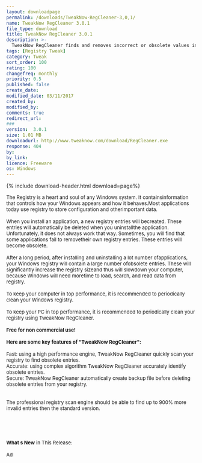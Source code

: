 ```yaml
---
layout: downloadpage
permalink: /downloads/TweakNow-RegCleaner-3,0,1/
name: TweakNow RegCleaner 3.0.1
file_type: download
title: TweakNow RegCleaner 3.0.1
description: >-
  TweakNow RegCleaner finds and removes incorrect or obsolete values in your registry
tags: [Registry Tweak]
category: Tweak
sort_order: 100
rating: 100
changefreq: monthly
priority: 0.5
published: false
create_date: 
modified_date: 03/11/2017
created_by: 
modified_by: 
comments: true
redirect_url: 
### 
version:  3.0.1
size: 1.01 MB
downloadurl: http://www.tweaknow.com/download/RegCleaner.exe
response: 404
by: 
by_link: 
licence: Freeware
os: Windows
---
```


{% include download-header.html download=page%}

<p style="fix-download-text !important">
<p><font size="2"><p>The Registry is a heart and soul of any Windows system. It containsinformation that controls how your Windows appears and how it behaves.Most applications today use registry to store configuration and otherimportant data. <br />
<br />
When you install an application, a new registry entries will becreated. These entries will automatically be deleted when you uninstallthe application. Unfortunately, it does not always work that way. Sometimes, you will find that some applications fail to removetheir own registry entries. These entries will become obsolete. <br />
<br />
After a long period, after installing and uninstalling a lot number ofapplications, your Windows registry will contain a large number ofobsolete entries. These will significantly increase the registry sizeand thus will slowdown your computer, because Windows will need moretime to load, search, and read data from registry.<br />
<br />
To keep your computer in top performance, it is recommended to periodically clean your Windows registry. <br />
<br />
To keep your PC in top performance, it is recommended to periodically clean your registry using TweakNow RegCleaner.<br />
<br />
<strong>Free for non commercial use!</strong><br />
<br />
<span><strong>Here are some key features of "TweakNow RegCleaner":</strong></span><br />
<br />
Fast: using a high performance engine, TweakNow RegCleaner quickly scan your registry to find obsolete entries. <br />
Accurate: using complex algorithm TweakNow RegCleaner accurately identify obsolete entries. <br />
Secure: TweakNow RegCleaner automatically create backup file before deleting obsolete entries from your registry.<br />
<br />
<br />
The professional registry scan engine should be able to find up to 900% more invalid entries then the standard version.</p>
<!-- google_ad_section_end -->
<p>&#160;</p>
<div class="celltext_big"><br />
<br />
<strong>What s New</strong> in This Release:<br />
<br />
Ad</div></p></p>
